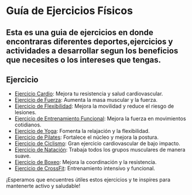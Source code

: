 # Guía de Ejercicios Físicos

## Esta es una guia de ejercicios en donde encontraras diferentes deportes,ejercicios y actividades a desarrollar segun los beneficios que necesites o los intereses que tengas.

## Ejercicio

- [Ejercicio Cardio](https://github.com/xergio-rh/GuiaDeEjercicios/blob/master/Ejercicios/CARDIO.md): Mejora tu resistencia y salud cardiovascular.
- [Ejercicio de Fuerza](https://github.com/xergio-rh/GuiaDeEjercicios/blob/master/Ejercicios/FUERZA.md): Aumenta la masa muscular y la fuerza.
- [Ejercicio de Flexibilidad](https://github.com/xergio-rh/GuiaDeEjercicios/blob/master/Ejercicios/FLEXIBILIDAD.md): Mejora la movilidad y reduce el riesgo de lesiones.
- [Ejercicio de Entrenamiento Funcional](https://github.com/xergio-rh/GuiaDeEjercicios/blob/master/Ejercicios/ENTRENAMIENTO_FUNCIONAL.md): Mejora la fuerza en movimientos cotidianos.
- [Ejercicio de Yoga](https://github.com/xergio-rh/GuiaDeEjercicios/blob/master/Ejercicios/YOGA.md): Fomenta la relajación y la flexibilidad.
- [Ejercicio de Pilates](https://github.com/xergio-rh/GuiaDeEjercicios/blob/master/Ejercicios/PILATES.md): Fortalece el núcleo y mejora la postura.
- [Ejercicio de Ciclismo](https://github.com/xergio-rh/GuiaDeEjercicios/blob/master/Ejercicios/CICLISMO.md): Gran ejercicio cardiovascular de bajo impacto.
- [Ejercicio de Natación](https://github.com/xergio-rh/GuiaDeEjercicios/blob/master/Ejercicios/NATACION.md): Trabaja todos los grupos musculares de manera suave.
- [Ejercicio de Boxeo](https://github.com/xergio-rh/GuiaDeEjercicios/blob/master/Ejercicios/BOXEO.md): Mejora la coordinación y la resistencia.
- [Ejercicio de CrossFit](https://github.com/xergio-rh/GuiaDeEjercicios/blob/master/Ejercicios/CROSSFIT.md): Entrenamiento intensivo y funcional.

¡Esperamos que encuentres útiles estos ejercicios y te inspires para mantenerte activo y saludable!
